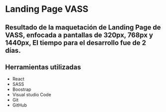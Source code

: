 # **Landing Page VASS**

## Resultado de la maquetación de Landing Page de VASS, enfocada a pantallas de 320px, 768px y 1440px, El tiempo para el desarrollo fue de 2 días. 

## **Herramientas utilizadas**

- React
- SASS
- Boostrap
- Visual studio Code
- Git 
- GitHub


